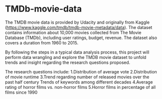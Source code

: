 # TMDb-movie-data
The TMDB movie data is provided by Udacity and originally from Kaggle (https://www.kaggle.com/tmdb/tmdb-movie-metadata/data).
The dataset contains information about 10,000 movies collected from The Movie Database (TMDb), including user ratings, budget, 
revenue. The dataset also covers a duration from 1960 to 2015.

By following the steps in a typical data analysis process, this project will perform data wrangling and explore the TMDB movie 
dataset to unfold trends and insight regarding the research questions proposed. 

The research questions include:
1.Distribution of average vote
2.Distribution of movie runtime
3.Trend regarding number of released movies over the past half century Trends of keywords among different decades
4.Average rating of horror films vs. non-horror films
5.Horror films in percentage of all films since 1990
